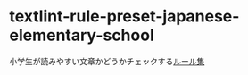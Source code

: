# textlint-rule-preset-japanese-elementary-school

小学生が読みやすい文章かどうかチェックする[ルール集](/packages/textlint-rule-preset-japanese-elementary-school/)
